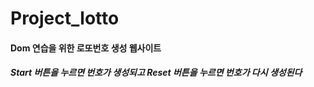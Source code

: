 # Project_lotto
 
#### Dom 연습을 위한 로또번호 생성 웹사이트

##### Start 버튼을 누르면 번호가 생성되고 Reset 버튼을 누르면 번호가 다시 생성된다 
